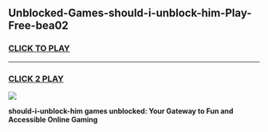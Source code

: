 
## Unblocked-Games-should-i-unblock-him-Play-Free-bea02
<h3>
<a href="https://premium76.site?title=should-i-unblock-him&ref=20M">CLICK TO PLAY</a></h3>
<hr>

<h3>
<a href="https://premium76.site?title=should-i-unblock-him&ref=20M">CLICK 2 PLAY</a>
  
</h3>

<a href="https://premium76.site?title=should-i-unblock-him&ref=19M"><img src="https://clearcache.store/games.png"></a>


**should-i-unblock-him games unblocked: Your Gateway to Fun and Accessible Online Gaming**
